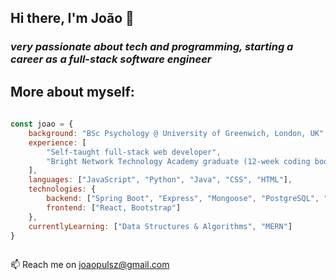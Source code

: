 ## Hi there, I'm João 👋

### *very passionate about tech and programming, starting a career as a full-stack software engineer*

## More about myself:

```javascript
 
const joao = {
    background: "BSc Psychology @ University of Greenwich, London, UK",
    experience: [
        "Self-taught full-stack web developer", 
        "Bright Network Technology Academy graduate (12-week coding bootcamp), having received the cohort's MVP award"
    ],
    languages: ["JavaScript", "Python", "Java", "CSS", "HTML"],
    technologies: {
        backend: ["Spring Boot", "Express", "Mongoose", "PostgreSQL", "MongoDB"],
        frontend: ["React, Bootstrap"]
    },
    currentlyLearning: ["Data Structures & Algorithms", "MERN"]
}
         
```

📫 Reach me on joaopulsz@gmail.com

<!--
**joaopulsz/joaopulsz** is a ✨ _special_ ✨ repository because its `README.md` (this file) appears on your GitHub profile.

Here are some ideas to get you started:

- 🔭 I’m currently working on ...
- 🌱 I’m currently learning ...
- 👯 I’m looking to collaborate on ...
- 🤔 I’m looking for help with ...
- 💬 Ask me about ...
- 📫 How to reach me: ...
- 😄 Pronouns: ...
- ⚡ Fun fact: ...
-->
